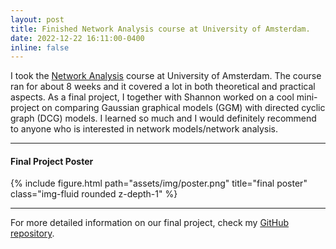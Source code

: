 ```yaml
---
layout: post
title: Finished Network Analysis course at University of Amsterdam.
date: 2022-12-22 16:11:00-0400
inline: false
---
```


I took the <a href="https://coursecatalogue.uva.nl/xmlpages/page/2022-2023-en/search-course/course/102117">Network Analysis</a> course at University of Amsterdam. The course ran for about 8 weeks and it covered a lot in both theoretical and practical aspects. As a final project, I together with Shannon worked on a cool mini-project on comparing Gaussian graphical models (GGM) with directed cyclic graph (DCG) models. I learned so much and I would definitely recommend to anyone who is interested in network models/network analysis.

***

#### Final Project Poster

{% include figure.html path="assets/img/poster.png" title="final poster" class="img-fluid rounded z-depth-1" %}

***

For more detailed information on our final project, check my <a href="https://github.com/KyuriP/Network-analysis">GitHub repository</a>.